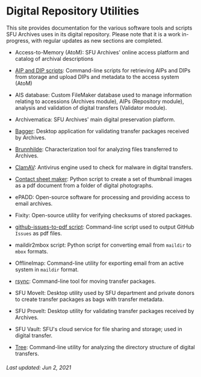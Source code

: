 # Digital Repository Utilities

This site provides documentation for the various software tools and scripts SFU Archives uses in its digital repository. Please note that it is a work in-progress, with regular updates as new sections are completed.

- Access-to-Memory (AtoM): SFU Archives' online access platform and catalog of archival descriptions

- [AIP and DIP scripts](utilities/aip-and-dip-scripts.md): Command-line scripts for retrieving AIPs and DIPs from storage and upload DIPs and metadata to the access system (AtoM)

- AIS database: Custom FileMaker database used to manage information relating to accessions (Archives module), AIPs (Repository module), analysis and validation of digital transfers (Validator module).

- Archivematica: SFU Archives' main digital preservation platform.

- [Bagger](utilities/bagger.md): Desktop application for validating transfer packages received by Archives.

- [Brunnhilde](utilities/brunnhilde.md): Characterization tool for analyzing files transferred to Archives.

- [ClamAV](utilities/clamav.md): Antivirus engine used to check for malware in digital transfers.

- [Contact sheet maker](utilities/contact-sheet-maker.md): Python script to create a set of thumbnail images as a pdf document from a folder of digital photographs.

- ePADD: Open-source software for processing and providing access to email archives.

- Fixity: Open-source utility for verifying checksums of stored packages.

- [github-issues-to-pdf script](utilities/github-issues-to-pdf.md): Command-line script used to output GitHub `Issues` as pdf files.

- maildir2mbox script: Python script for converting email from `maildir` to `mbox` formats.

- OfflineImap: Command-line utility for exporting email from an active system in `maildir` format.

- [rsync](utilities/rsync.md): Command-line tool for moving transfer packages.

- SFU MoveIt: Desktop utility used by SFU department and private donors to create transfer packages as bags with transfer metadata.

- SFU ProveIt: Desktop utility for validating transfer packages received by Archives.

- SFU Vault: SFU's cloud service for file sharing and storage; used in digital transfer.

- [Tree](utilities/tree.md): Command-line utility for analyzing the directory structure of digital transfers.

###### Last updated: Jun 2, 2021
